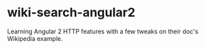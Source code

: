 # wiki-search-angular2
Learning Angular 2 HTTP features with a few tweaks on their doc's Wikipedia example.
